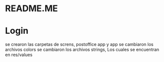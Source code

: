 # README.ME

# Login

se crearon las carpetas de screns, postoffice app y app se cambiaron los archivos colors se cambiaron los archivos strings, Los cuales se encuentran en res/values
